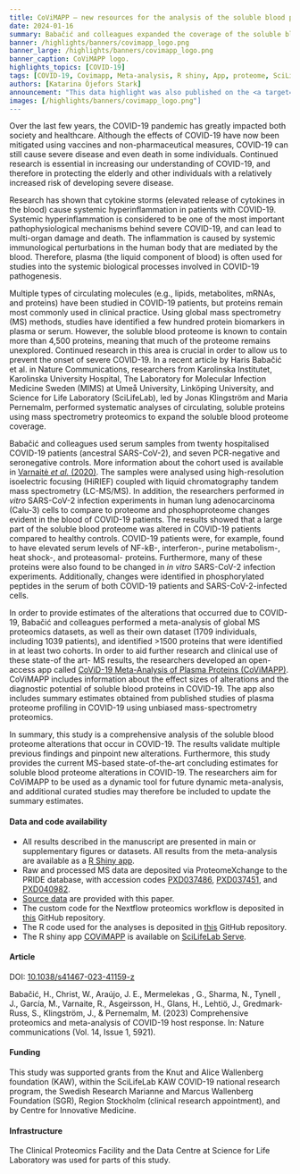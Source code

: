 ```yaml
---
title: CoViMAPP – new resources for the analysis of the soluble blood proteome alterations in COVID-19
date: 2024-01-16
summary: Babačić and colleagues expanded the coverage of the soluble blood proteome using mass spectrometry. In order to support further research in this area, their results have been added to an open-access app.
banner: /highlights/banners/covimapp_logo.png
banner_large: /highlights/banners/covimapp_logo.png
banner_caption: CoViMAPP logo.
highlights_topics: [COVID-19]
tags: [COVID-19, Covimapp, Meta-analysis, R shiny, App, proteome, SciLifeLab Serve]
authors: [Katarina Öjefors Stark]
announcement: "This data highlight was also published on the <a target='_blank' href='https://data.scilifelab.se/highlights/covimapp/'>SciLifeLab Data Platform</a>, as the work described in this highlight constitutes data-driven life science. The Platform is a hub for data-driven life science in Sweden, containing multiple relevant resources, tools, and services. It includes information on multiple subjects, including infectious diseases, please check out the <a target='_blank' href='https://data.scilifelab.se/'>Data Platform</a> for more."
images: [/highlights/banners/covimapp_logo.png"]
---
```


Over the last few years, the COVID-19 pandemic has greatly impacted both society and healthcare. Although the effects of COVID-19 have now been mitigated using vaccines and non-pharmaceutical measures, COVID-19 can still cause severe disease and even death in some individuals. Continued research is essential in increasing our understanding of COVID-19, and therefore in protecting the elderly and other individuals with a relatively increased risk of developing severe disease.

Research has shown that cytokine storms (elevated release of cytokines in the blood) cause systemic hyperinflammation in patients with COVID-19. Systemic hyperinflammation is considered to be one of the most important pathophysiological mechanisms behind severe COVID-19, and can lead to multi-organ damage and death. The inflammation is caused by systemic immunological perturbations in the human body that are mediated by the blood. Therefore, plasma (the liquid component of blood) is often used for studies into the systemic biological processes involved in COVID-19 pathogenesis.

Multiple types of circulating molecules (e.g., lipids, metabolites, mRNAs, and proteins) have been studied in COVID-19 patients, but proteins remain most commonly used in clinical practice. Using global mass spectrometry (MS) methods, studies have identified a few hundred protein biomarkers in plasma or serum. However, the soluble blood proteome is known to contain more than 4,500 proteins, meaning that much of the proteome remains unexplored. Continued research in this area is crucial in order to allow us to prevent the onset of severe COVID-19.
In a recent article by Haris Babačić et al. in Nature Communications, researchers from Karolinska Institutet, Karolinska University Hospital, The Laboratory for Molecular Infection Medicine Sweden (MIMS) at Umeå University, Linköping University, and Science for Life Laboratory (SciLifeLab), led by Jonas Klingström and Maria Pernemalm, performed systematic analyses of circulating, soluble proteins using mass spectrometry proteomics to expand the soluble blood proteome coverage.

Babačić and colleagues used serum samples from twenty hospitalised COVID-19 patients (ancestral SARS-CoV-2), and seven PCR-negative and seronegative controls. More information about the cohort used is available in <a target="_blank" href="https://doi.org/10.4049/jimmunol.2000717">Varnaitė _et al._ (2020)</a>. The samples were analysed using high-resolution isoelectric focusing (HiRIEF) coupled with liquid chromatography tandem mass spectrometry (LC-MS/MS). In addition, the researchers performed _in vitro_ SARS-CoV-2 infection experiments in human lung adenocarcinoma (Calu-3) cells to compare to proteome and phosphoproteome changes evident in the blood of COVID-19 patients. The results showed that a large part of the soluble blood proteome was altered in COVID-19 patients compared to healthy controls. COVID-19 patients were, for example, found to have elevated serum levels of NF-kB-, interferon-, purine metabolism-, heat shock-, and proteasomal- proteins. Furthermore, many of these proteins were also found to be changed in _in vitro_ SARS-CoV-2 infection experiments. Additionally, changes were identified in phosphorylated peptides in the serum of both COVID-19 patients and SARS-CoV-2-infected cells.

In order to provide estimates of the alterations that occurred due to COVID-19, Babačić and colleagues performed a meta-analysis of global MS proteomics datasets, as well as their own dataset (1709 individuals, including 1039 patients), and identified >1500 proteins that were identified in at least two cohorts. In order to aid further research and clinical use of these state-of the art- MS results, the researchers developed an open-access app called <a target="_blank" href="https://covimapp.serve.scilifelab.se">CoViD-19 Meta-Analysis of Plasma Proteins (CoViMAPP)</a>. CoViMAPP includes information about the effect sizes of alterations and the diagnostic potential of soluble blood proteins in COVID-19. The app also includes summary estimates obtained from published studies of plasma proteome profiling in COVID-19 using unbiased mass-spectrometry proteomics.

In summary, this study is a comprehensive analysis of the soluble blood proteome alterations that occur in COVID-19. The results validate multiple previous findings and pinpoint new alterations. Furthermore, this study provides the current MS-based state-of-the-art concluding estimates for soluble blood proteome alterations in COVID-19. The researchers aim for CoViMAPP to be used as a dynamic tool for future dynamic meta-analysis, and additional curated studies may therefore be included to update the summary estimates.

#### Data and code availability

* All results described in the manuscript are presented in main or supplementary figures or datasets. All results from the meta-analysis are available as a <a target="_blank" href="https://doi.org/10.17044/scilifelab.22293148.v1">R Shiny app</a>.
* Raw and processed MS data are deposited via ProteomeXchange to the PRIDE database, with accession codes <a target="_blank" href="https://proteomecentral.proteomexchange.org/cgi/GetDataset?ID=PXD037486">PXD037486</a>, <a target="_blank" href="https://proteomecentral.proteomexchange.org/cgi/GetDataset?ID=PXD037451">PXD037451</a>, and <a target="_blank" href="">PXD040982</a>.
* <a target="_blank" href="https://www.ncbi.nlm.nih.gov/pmc/articles/PMC10516886/bin/41467_2023_41159_MOESM20_ESM.zip">Source data</a> are provided with this paper.
* The custom code for the Nextflow proteomics workflow is deposited in <a target="_blank" href="https://github.com/lehtiolab/ddamsproteomics">this</a> GitHub repository.
* The R code used for the analyses is deposited in <a target="_blank" href="https://github.com/harbab/covid19proteomics">this</a> GitHub repository.
* The R shiny app <a target="_blank" href="https://covimapp.serve.scilifelab.se">COViMAPP</a> is available on <a target="_blank" href="https://serve.scilifelab.se/apps/">SciLifeLab Serve</a>.

#### Article

DOI: <a target="_blank" href="https://doi.org/10.1038/s41467-023-41159-z">10.1038/s41467-023-41159-z</a>

Babačić, H., Christ, W., Araújo, J. E., Mermelekas , G., Sharma, N., Tynell , J., García, M., Varnaite, R., Asgeirsson, H., Glans, H., Lehtiö, J., Gredmark-Russ, S., Klingström, J., & Pernemalm, M. (2023) Comprehensive proteomics and meta-analysis of COVID-19 host response. In: Nature communications (Vol. 14, Issue 1, 5921).

#### Funding

This study was supported grants from the Knut and Alice Wallenberg foundation (KAW), within the SciLifeLab KAW COVID-19 national research program,  the Swedish Research Marianne and Marcus Wallenberg Foundation (SGR), Region Stockholm (clinical research appointment), and by Centre for Innovative Medicine.

#### Infrastructure

The Clinical Proteomics Facility and the Data Centre at Science for Life Laboratory was used for parts of this study.
